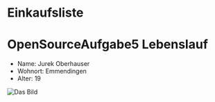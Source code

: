 # Einkaufsliste
OpenSourceAufgabe5
Lebenslauf
==========

* Name: Jurek Oberhauser
* Wohnort: Emmendingen
* Alter: 19

![Das Bild](/Einkaufsliste/wolkenstadt.png)